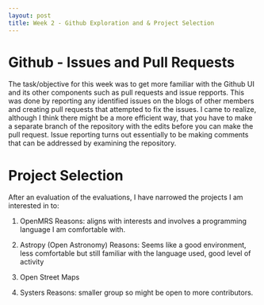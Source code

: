 ```yaml
---
layout: post
title: Week 2 - Github Exploration and & Project Selection
---
```


# Github - Issues and Pull Requests

The task/objective for this week was to get more familiar with the Github UI and its other components such as pull requests and issue repports. 
This was done by reporting any identified issues on the blogs of other members and creating pull requests that attempted to fix the issues. I came to realize, although I think there might be a more efficient way, that you have to make a separate branch of the repository with the edits before you can make the pull request. 
Issue reporting turns out essentially to be making comments that can be addressed by examining the repository. 


# Project Selection

After an evaluation of the evaluations, I have narrowed the projects I am interested in to:

1. OpenMRS
Reasons: aligns with interests and involves a programming language I am comfortable with. 

2. Astropy (Open Astronomy)
Reasons: Seems like a good environment, less comfortable but still familiar with the language used, good level of activity

4. Open Street Maps

3. Systers 
Reasons: smaller group so might be open to more contributors.
